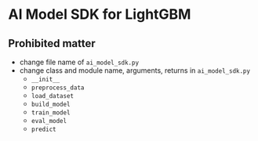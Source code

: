# AI Model SDK for LightGBM

## Prohibited matter

- change file name of ``ai_model_sdk.py``
- change class and module name, arguments, returns in ``ai_model_sdk.py``
  - ``__init__``
  - ``preprocess_data``
  - ``load_dataset``
  - ``build_model``
  - ``train_model``
  - ``eval_model``
  - ``predict``

